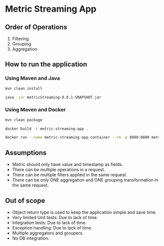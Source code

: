 # Metric Streaming App

## Order of Operations

1. Filtering
2. Grouping
3. Aggregation

## How to run the application

### Using Maven and Java

```sh
mvn clean install
```

```sh
java -jar metricStreaming-0.0.1-SNAPSHOT.jar
```

### Using Maven and Docker

```sh
mvn clean package
```

```sh
docker build -t metric-streaming-app .
```

```sh
docker run --name metric-streaming-app-container --rm -p 8080:8080 metric-streaming-app
```

## Assumptions

- Metric should only have value and timestamp as fields.
- There can be multiple operations in a request.
- There can be multiple filters applied in the same request.
- There can be only ONE aggregation and ONE grouping transformation in the same request.

## Out of scope

- Object return type is used to keep the application simple and save time.
- Very limited Unit tests: Due to lack of time.
- Integration tests: Due to lack of time.
- Exception handling: Due to lack of time.
- Multiple aggregators and groupers.
- No DB integration.
